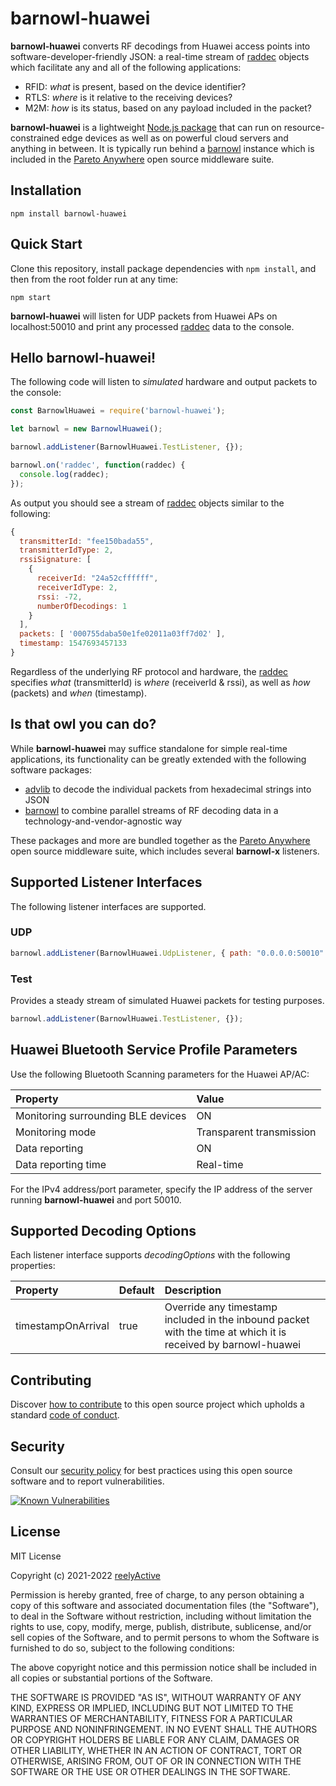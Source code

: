 barnowl-huawei
==============

__barnowl-huawei__ converts RF decodings from Huawei access points into software-developer-friendly JSON: a real-time stream of [raddec](https://github.com/reelyactive/raddec/) objects which facilitate any and all of the following applications:
- RFID: _what_ is present, based on the device identifier?
- RTLS: _where_ is it relative to the receiving devices?
- M2M: _how_ is its status, based on any payload included in the packet?

__barnowl-huawei__ is a lightweight [Node.js package](https://www.npmjs.com/package/barnowl-huawei) that can run on resource-constrained edge devices as well as on powerful cloud servers and anything in between.  It is typically run behind a [barnowl](https://github.com/reelyactive/barnowl) instance which is included in the [Pareto Anywhere](https://www.reelyactive.com/pareto/anywhere/) open source middleware suite.


Installation
------------

    npm install barnowl-huawei


Quick Start
-----------

Clone this repository, install package dependencies with `npm install`, and then from the root folder run at any time:

    npm start

__barnowl-huawei__ will listen for UDP packets from Huawei APs on localhost:50010 and print any processed [raddec](https://github.com/reelyactive/raddec) data to the console.


Hello barnowl-huawei!
---------------------

The following code will listen to _simulated_ hardware and output packets to the console:

```javascript
const BarnowlHuawei = require('barnowl-huawei');

let barnowl = new BarnowlHuawei();

barnowl.addListener(BarnowlHuawei.TestListener, {});

barnowl.on('raddec', function(raddec) {
  console.log(raddec);
});
```

As output you should see a stream of [raddec](https://github.com/reelyactive/raddec/) objects similar to the following:

```javascript
{
  transmitterId: "fee150bada55",
  transmitterIdType: 2,
  rssiSignature: [
    {
      receiverId: "24a52cffffff",
      receiverIdType: 2,
      rssi: -72,
      numberOfDecodings: 1
    }
  ],
  packets: [ '000755daba50e1fe02011a03ff7d02' ],
  timestamp: 1547693457133
}
```

Regardless of the underlying RF protocol and hardware, the [raddec](https://github.com/reelyactive/raddec/) specifies _what_ (transmitterId) is _where_ (receiverId & rssi), as well as _how_ (packets) and _when_ (timestamp).


Is that owl you can do?
-----------------------

While __barnowl-huawei__ may suffice standalone for simple real-time applications, its functionality can be greatly extended with the following software packages:
- [advlib](https://github.com/reelyactive/advlib) to decode the individual packets from hexadecimal strings into JSON
- [barnowl](https://github.com/reelyactive/barnowl) to combine parallel streams of RF decoding data in a technology-and-vendor-agnostic way

These packages and more are bundled together as the [Pareto Anywhere](https://www.reelyactive.com/pareto/anywhere) open source middleware suite, which includes several __barnowl-x__ listeners.


Supported Listener Interfaces
-----------------------------

The following listener interfaces are supported.

### UDP

```javascript
barnowl.addListener(BarnowlHuawei.UdpListener, { path: "0.0.0.0:50010" });
```

### Test

Provides a steady stream of simulated Huawei packets for testing purposes.

```javascript
barnowl.addListener(BarnowlHuawei.TestListener, {});
```


Huawei Bluetooth Service Profile Parameters
-------------------------------------------

Use the following Bluetooth Scanning parameters for the Huawei AP/AC:

| Property                           | Value                    | 
|:-----------------------------------|:-------------------------|
| Monitoring surrounding BLE devices | ON                       |
| Monitoring mode                    | Transparent transmission |
| Data reporting                     | ON                       |
| Data reporting time                | Real-time                |

For the IPv4 address/port parameter, specify the IP address of the server running __barnowl-huawei__ and port 50010.


Supported Decoding Options
--------------------------

Each listener interface supports _decodingOptions_ with the following properties:

| Property           | Default | Description                         | 
|:-------------------|:--------|:------------------------------------|
| timestampOnArrival | true    | Override any timestamp included in the inbound packet with the time at which it is received by barnowl-huawei |


Contributing
------------

Discover [how to contribute](CONTRIBUTING.md) to this open source project which upholds a standard [code of conduct](CODE_OF_CONDUCT.md).


Security
--------

Consult our [security policy](SECURITY.md) for best practices using this open source software and to report vulnerabilities.

[![Known Vulnerabilities](https://snyk.io/test/github/reelyactive/barnowl-huawei/badge.svg)](https://snyk.io/test/github/reelyactive/barnowl-huawei)


License
-------

MIT License

Copyright (c) 2021-2022 [reelyActive](https://www.reelyactive.com)

Permission is hereby granted, free of charge, to any person obtaining a copy of this software and associated documentation files (the "Software"), to deal in the Software without restriction, including without limitation the rights to use, copy, modify, merge, publish, distribute, sublicense, and/or sell copies of the Software, and to permit persons to whom the Software is furnished to do so, subject to the following conditions:

The above copyright notice and this permission notice shall be included in all copies or substantial portions of the Software.

THE SOFTWARE IS PROVIDED "AS IS", WITHOUT WARRANTY OF ANY KIND, EXPRESS OR 
IMPLIED, INCLUDING BUT NOT LIMITED TO THE WARRANTIES OF MERCHANTABILITY, 
FITNESS FOR A PARTICULAR PURPOSE AND NONINFRINGEMENT. IN NO EVENT SHALL THE 
AUTHORS OR COPYRIGHT HOLDERS BE LIABLE FOR ANY CLAIM, DAMAGES OR OTHER 
LIABILITY, WHETHER IN AN ACTION OF CONTRACT, TORT OR OTHERWISE, ARISING FROM, 
OUT OF OR IN CONNECTION WITH THE SOFTWARE OR THE USE OR OTHER DEALINGS IN 
THE SOFTWARE.
